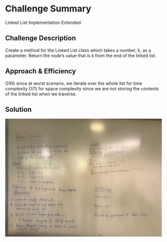 # Challenge Summary
Linked List Implementation Extended

## Challenge Description
Create a method for the Linked List class which takes a number, k, as a parameter. Return the node’s value that is k from the end of the linked list. 

## Approach & Efficiency
<!-- What approach did you take? Why? What is the Big O space/time for this approach? -->
O(N) since at worst scenario, we iterate over the whole list for time complexity
O(1) for space complexity since we are not storing the contents of the linked list when we traverse.
## Solution
<!-- Embedded whiteboard image -->
![](../assets/challenge-7.jpg)
